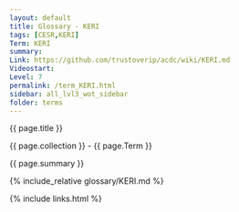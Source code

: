```yaml
---
layout: default
title: Glossary - KERI
tags: [CESR,KERI]
Term: KERI
summary: 
Link: https://github.com/trustoverip/acdc/wiki/KERI.md
Videostart: 
Level: 7
permalink: /term_KERI.html
sidebar: all_lvl3_wot_sidebar
folder: terms
---
```


{{ page.title }}

{{ page.collection }} - {{ page.Term }}

   {{ page.summary }}

{% include_relative glossary/KERI.md %}

 {% include links.html %} 
